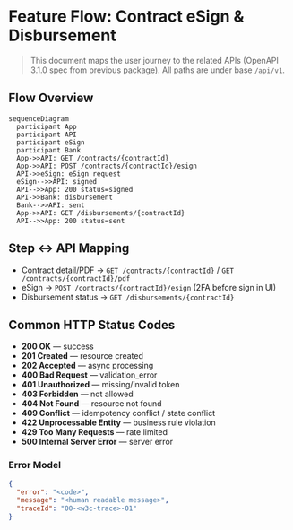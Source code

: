 # Feature Flow: Contract eSign & Disbursement

> This document maps the user journey to the related APIs (OpenAPI 3.1.0 spec from previous package). All paths are under base `/api/v1`.

## Flow Overview
```mermaid
sequenceDiagram
  participant App
  participant API
  participant eSign
  participant Bank
  App->>API: GET /contracts/{contractId}
  App->>API: POST /contracts/{contractId}/esign
  API->>eSign: eSign request
  eSign-->>API: signed
  API-->>App: 200 status=signed
  API->>Bank: disbursement
  Bank-->>API: sent
  App->>API: GET /disbursements/{contractId}
  API-->>App: 200 status=sent
```

## Step ↔ API Mapping
- Contract detail/PDF → `GET /contracts/{contractId}` / `GET /contracts/{contractId}/pdf`
- eSign → `POST /contracts/{contractId}/esign` (2FA before sign in UI)
- Disbursement status → `GET /disbursements/{contractId}`


## Common HTTP Status Codes
- **200 OK** — success
- **201 Created** — resource created
- **202 Accepted** — async processing
- **400 Bad Request** — validation_error
- **401 Unauthorized** — missing/invalid token
- **403 Forbidden** — not allowed
- **404 Not Found** — resource not found
- **409 Conflict** — idempotency conflict / state conflict
- **422 Unprocessable Entity** — business rule violation
- **429 Too Many Requests** — rate limited
- **500 Internal Server Error** — server error


### Error Model
```json
{
  "error": "<code>",
  "message": "<human readable message>",
  "traceId": "00-<w3c-trace>-01"
}
```
